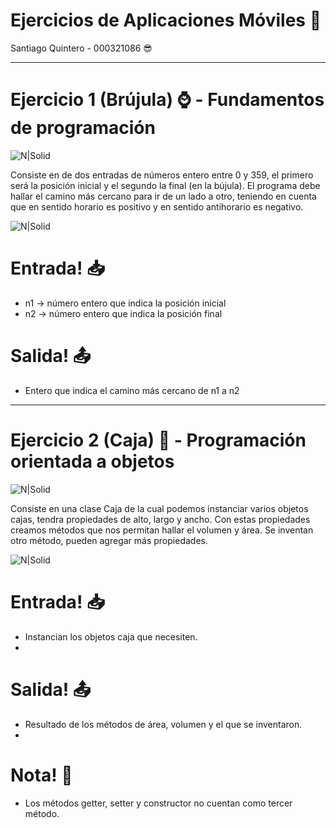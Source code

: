 # Ejercicios de Aplicaciones Móviles 📱
 Santiago Quintero - 000321086 😎
__________________________________________________________________________________________________

# Ejercicio 1 (Brújula) ⌚️  - Fundamentos de programación 
![N|Solid](https://img.overpic.net/images/k/3/d/xk3dikfgxfzcmrcz6u5g6.jpg)

Consiste en de dos entradas de números entero entre 0 y 359, el primero será la posición inicial y el segundo la final (en la bújula). El programa debe hallar el camino más cercano para ir de un lado a otro, teniendo en cuenta que en sentido horario es positivo y en sentido antihorario es negativo.

![N|Solid](https://kinuma.com/17677-large_default/brujula-de-plastico-transparente-45mm.jpg)

# Entrada! 📥 
  - n1 -> número entero que indica la posición inicial
  - n2 -> número entero que indica la posición final


# Salida! 📤
  - Entero que indica el camino más cercano de n1 a n2

--------------------------------------------------------------------------------------------------


# Ejercicio 2 (Caja) 📮  - Programación orientada a objetos
![N|Solid](https://images.eltiempo.digital/files/article_main/uploads/2017/06/27/595317e8f0820.jpeg)

Consiste en una clase Caja de la cual podemos instanciar varios objetos cajas, tendra propiedades de alto, largo y ancho. Con estas propiedades creamos métodos que nos permitan hallar el volumen y área. Se inventan otro método, pueden agregar más propiedades.

![N|Solid](https://www.precintosnoan.com/wp-content/uploads/2016/02/Caja-carton-kraft.jpg)

# Entrada! 📥 
  - Instancian los objetos caja que necesiten.
  - 

# Salida! 📤
  - Resultado de los métodos de área, volumen y el que se inventaron.
  - 

# Nota! 📔
  - Los métodos getter, setter y constructor no cuentan como tercer método.
 